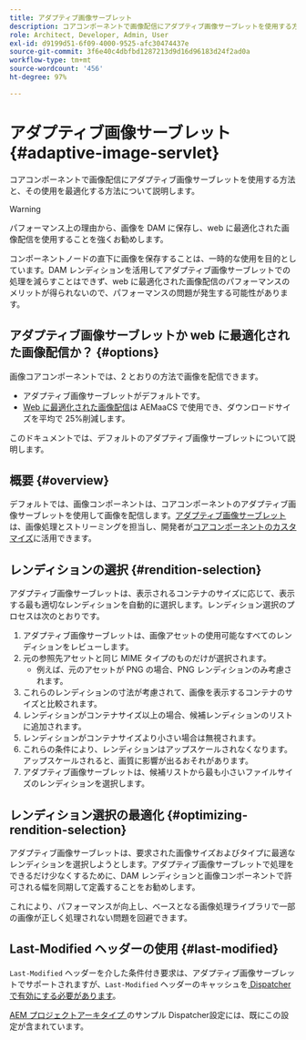 ```yaml
---
title: アダプティブ画像サーブレット
description: コアコンポーネントで画像配信にアダプティブ画像サーブレットを使用する方法と、その使用を最適化する方法について説明します。
role: Architect, Developer, Admin, User
exl-id: d9199d51-6f09-4000-9525-afc30474437e
source-git-commit: 3f6e40c4dbfbd1287213d9d16d96183d24f2ad0a
workflow-type: tm+mt
source-wordcount: '456'
ht-degree: 97%

---
```


# アダプティブ画像サーブレット {#adaptive-image-servlet}

コアコンポーネントで画像配信にアダプティブ画像サーブレットを使用する方法と、その使用を最適化する方法について説明します。

>[!WARNING]
>
>パフォーマンス上の理由から、画像を DAM に保存し、web に最適化された画像配信を使用することを強くお勧めします。
>
>コンポーネントノードの直下に画像を保存することは、一時的な使用を目的としています。DAM レンディションを活用してアダプティブ画像サーブレットでの処理を減らすことはできず、web に最適化された画像配信のパフォーマンスのメリットが得られないので、パフォーマンスの問題が発生する可能性があります。

## アダプティブ画像サーブレットか web に最適化された画像配信か？ {#options}

画像コアコンポーネントでは、2 とおりの方法で画像を配信できます。

* アダプティブ画像サーブレットがデフォルトです。
* [Web に最適化された画像配信](/help/developing/web-optimized-image-delivery.md)は AEMaaCS で使用でき、ダウンロードサイズを平均で 25%削減します。

このドキュメントでは、デフォルトのアダプティブ画像サーブレットについて説明します。

## 概要 {#overview}

デフォルトでは、画像コンポーネントは、コアコンポーネントのアダプティブ画像サーブレットを使用して画像を配信します。[アダプティブ画像サーブレット](https://github.com/adobe/aem-core-wcm-components/wiki/The-Adaptive-Image-Servlet)は、画像処理とストリーミングを担当し、開発者が[コアコンポーネントのカスタマイズ](/help/developing/customizing.md)に活用できます。

## レンディションの選択 {#rendition-selection}

アダプティブ画像サーブレットは、表示されるコンテナのサイズに応じて、表示する最も適切なレンディションを自動的に選択します。レンディション選択のプロセスは次のとおりです。

1. アダプティブ画像サーブレットは、画像アセットの使用可能なすべてのレンディションをレビューします。
1. 元の参照先アセットと同じ MIME タイプのものだけが選択されます。
   * 例えば、元のアセットが PNG の場合、PNG レンディションのみ考慮されます。
1. これらのレンディションの寸法が考慮されて、画像を表示するコンテナのサイズと比較されます。
1. レンディションがコンテナサイズ以上の場合、候補レンディションのリストに追加されます。
1. レンディションがコンテナサイズより小さい場合は無視されます。
1. これらの条件により、レンディションはアップスケールされなくなります。アップスケールされると、画質に影響が出るおそれがあります。
1. アダプティブ画像サーブレットは、候補リストから最も小さいファイルサイズのレンディションを選択します。

## レンディション選択の最適化 {#optimizing-rendition-selection}

アダプティブ画像サーブレットは、要求された画像サイズおよびタイプに最適なレンディションを選択しようとします。アダプティブ画像サーブレットで処理をできるだけ少なくするために、DAM レンディションと画像コンポーネントで許可される幅を同期して定義することをお勧めします。

これにより、パフォーマンスが向上し、ベースとなる画像処理ライブラリで一部の画像が正しく処理されない問題を回避できます。

## Last-Modified ヘッダーの使用 {#last-modified}

`Last-Modified` ヘッダーを介した条件付き要求は、アダプティブ画像サーブレットでサポートされますが、`Last-Modified` ヘッダーのキャッシュを[ Dispatcher で有効にする必要があります](https://experienceleague.adobe.com/docs/experience-manager-dispatcher/using/configuring/dispatcher-configuration.html?lang=ja#caching-http-response-headers)。

[AEM プロジェクトアーキタイプ ](/help/developing/archetype/overview.md) のサンプル Dispatcher設定には、既にこの設定が含まれています。

